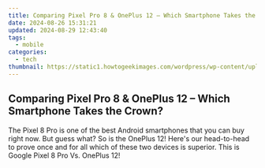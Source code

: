 ```yaml
---
title: Comparing Pixel Pro 8 & OnePlus 12 – Which Smartphone Takes the Crown?
date: 2024-08-26 15:31:21
updated: 2024-08-29 12:43:40
tags:
  - mobile
categories:
  - tech
thumbnail: https://static1.howtogeekimages.com/wordpress/wp-content/uploads/2024/07/pixel-8-pro-vs-oneplus-12-thumbnail.jpg
---
```


## Comparing Pixel Pro 8 & OnePlus 12 – Which Smartphone Takes the Crown?

The Pixel 8 Pro is one of the best Android smartphones that you can buy right now. But guess what? So is the OnePlus 12! Here's our head-to-head to prove once and for all which of these two devices is superior. This is Google Pixel 8 Pro Vs. OnePlus 12!

<ins class="adsbygoogle"
     style="display:block"
     data-ad-format="autorelaxed"
     data-ad-client="ca-pub-7571918770474297"
     data-ad-slot="1223367746"></ins>



<ins class="adsbygoogle"
     style="display:block"
     data-ad-client="ca-pub-7571918770474297"
     data-ad-slot="8358498916"
     data-ad-format="auto"
     data-full-width-responsive="true"></ins>

